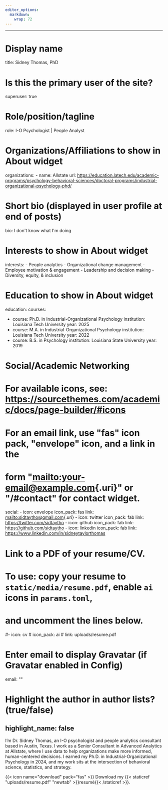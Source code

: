 ```yaml
---
editor_options: 
  markdown: 
    wrap: 72
---
```


------------------------------------------------------------------------

# Display name

title: Sidney Thomas, PhD

# Is this the primary user of the site?

superuser: true

# Role/position/tagline

role: I-O Psychologist | People Analyst

# Organizations/Affiliations to show in About widget

organizations: - name: Allstate url:
<https://education.latech.edu/academic-programs/psychology-behavioral-sciences/doctoral-programs/industrial-organizational-psychology-phd/>

# Short bio (displayed in user profile at end of posts)

bio: I don't know what I'm doing

# Interests to show in About widget

interests: - People analytics - Organizational change management -
Employee motivation & engagement - Leadership and decision making -
Diversity, equity, & inclusion

# Education to show in About widget

education: courses: 
- course: Ph.D. in Industrial-Organizational
Psychology institution: Louisiana Tech University year: 2025 
- course: M.A. in Industrial-Organizational Psychology
institution: Louisiana Tech University year: 2022 
- course: B.S. in
Psychology institution: Louisiana State University year: 2019

# Social/Academic Networking

# For available icons, see: <https://sourcethemes.com/academic/docs/page-builder/#icons>

# For an email link, use "fas" icon pack, "envelope" icon, and a link in the

# form "[mailto:your-email\@example.com](mailto:your-email@example.com){.uri}" or "/#contact" for contact widget.

social: - icon: envelope icon_pack: fas link:
[mailto:sidtaytho\@gmail.com](mailto:sidtaytho@gmail.com){.uri} - icon:
twitter icon_pack: fab link: <https://twitter.com/sidtaytho> - icon:
github icon_pack: fab link: <https://github.com/sidtaytho> - icon:
linkedin icon_pack: fab link:
<https://www.linkedin.com/in/sidneytaylorthomas>

# Link to a PDF of your resume/CV.

# To use: copy your resume to `static/media/resume.pdf`, enable `ai` icons in `params.toml`,

# and uncomment the lines below.

#- icon: cv \# icon_pack: ai \# link: uploads/resume.pdf

# Enter email to display Gravatar (if Gravatar enabled in Config)

email: ""

# Highlight the author in author lists? (true/false)

## highlight_name: false

I’m Dr. Sidney Thomas, an I-O psychologist and people analytics
consultant based in Austin, Texas. I work as a Senior Consultant in
Advanced Analytics at Allstate, where I use data to help organizations
make more informed, human-centered decisions. I earned my Ph.D. in
Industrial-Organizational Psychology in 2024, and my work sits at the
intersection of behavioral science, statistics, and strategy.

{{< icon name="download" pack="fas" >}} Download my
{{< staticref "uploads/resume.pdf" "newtab" >}}resumé{{< /staticref >}}.
